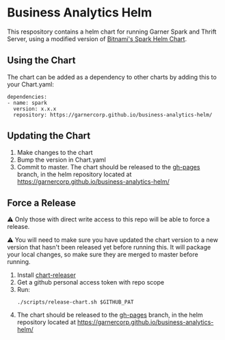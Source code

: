 # Business Analytics Helm
This respository contains a helm chart for running Garner Spark and Thrift Server, using a modified version of [Bitnami's Spark Helm Chart](https://github.com/bitnami/charts/tree/master/bitnami/spark).

## Using the Chart
The chart can be added as a dependency to other charts by adding this to your Chart.yaml:
```
dependencies:
- name: spark
  version: x.x.x
  repository: https://garnercorp.github.io/business-analytics-helm/
```

## Updating the Chart
1. Make changes to the chart
1. Bump the version in Chart.yaml
1. Commit to master. The chart should be released to the [gh-pages](https://github.com/GarnerCorp/business-analytics-helm/tree/gh-pages) branch, in the helm repository located at https://garnercorp.github.io/business-analytics-helm/

## Force a Release
:warning: Only those with direct write access to this repo will be able to force a release.

:warning: You will need to make sure you have updated the chart version to a new version that hasn't been released yet before running this. It will package your local changes, so make sure they are merged to master before running.

1. Install [chart-releaser](https://github.com/helm/chart-releaser#installation)
1. Get a github personal access token with repo scope
1. Run:
    ```
    ./scripts/release-chart.sh $GITHUB_PAT
    ```
1. The chart should be released to the [gh-pages](https://github.com/GarnerCorp/business-analytics-helm/tree/gh-pages) branch, in the helm repository located at https://garnercorp.github.io/business-analytics-helm/
